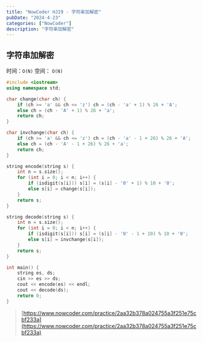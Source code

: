 ```yaml
---
title: "NowCoder HJ29 - 字符串加解密"
pubDate: "2024-4-23"
categories: ["NowCoder"]
description: "字符串加解密"
---
```


## 字符串加解密

时间：`O(N)` 空间： `O(N)`

```c++
#include <iostream>
using namespace std;

char change(char ch) {
    if (ch >= 'a' && ch <= 'z') ch = (ch - 'a' + 1) % 26 + 'A';
    else ch = (ch - 'A' + 1) % 26 + 'a';
    return ch;
}

char invchange(char ch) {
    if (ch >= 'a' && ch <= 'z') ch = (ch - 'a' - 1 + 26) % 26 + 'A';
    else ch = (ch - 'A' - 1 + 26) % 26 + 'a';
    return ch;
}

string encode(string s) {
    int n = s.size();
    for (int i = 0; i < n; i++) {
        if (isdigit(s[i])) s[i] = (s[i] - '0' + 1) % 10 + '0';
        else s[i] = change(s[i]);
    }
    return s;
}

string decode(string s) {
    int n = s.size();
    for (int i = 0; i < n; i++) {
        if (isdigit(s[i])) s[i] = (s[i] - '0' - 1 + 10) % 10 + '0';
        else s[i] = invchange(s[i]);
    }
    return s;
}

int main() {
    string es, ds;
    cin >> es >> ds;
    cout << encode(es) << endl;
    cout << decode(ds);
    return 0;
}
```

> [https://www.nowcoder.com/practice/2aa32b378a024755a3f251e75cbf233a](https://www.nowcoder.com/practice/2aa32b378a024755a3f251e75cbf233a)